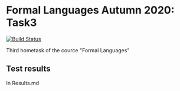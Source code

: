 # Formal Languages Autumn 2020: Task3

[![Build Status](https://img.shields.io/endpoint.svg?url=https%3A%2F%2Factions-badge.atrox.dev%2FSergeyKuz1001%2Fformal_languages_autumn_2020%2Fbadge%3Fref%3Dtask3&style=flat)](https://actions-badge.atrox.dev/SergeyKuz1001/formal_languages_autumn_2020/goto?ref=task3)

Third hometask of the cource "Formal Languages"

## Test results

In Results.md

